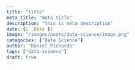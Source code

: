 ```yaml
---
title: "title"
meta_title: "meta title"
description: "this is meta description"
date: {{ .Date }}
image: "/images/posts/data-science/image.png"
categories: ["Data Science"]
author: "Daniel Pichardo"
tags: ["data-science"]
draft: true
---
```


